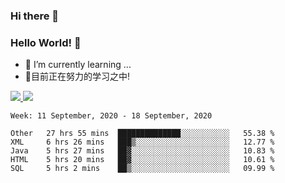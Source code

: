 ### Hi there 👋
### Hello World! 🙌

- 🌱 I’m currently learning ...
- 📖目前正在努力的学习之中!

<a href="https://github.com/anuraghazra/github-readme-stats">
  <img src="https://github-readme-stats.vercel.app/api?username=keyboardWithDream&show_icons=true&repo=github-readme-stats" />
</a>
<a href="https://github.com/anuraghazra/convoychat">
  <img src="https://github-readme-stats.vercel.app/api/top-langs/?username=keyboardWithDream&layout=compact&repo=convoychat" />
</a>



<!--START_SECTION:waka-->
```text
Week: 11 September, 2020 - 18 September, 2020

Other   27 hrs 55 mins  ██████████████░░░░░░░░░░░   55.38 % 
XML     6 hrs 26 mins   ███▒░░░░░░░░░░░░░░░░░░░░░   12.77 % 
Java    5 hrs 27 mins   ██▓░░░░░░░░░░░░░░░░░░░░░░   10.83 % 
HTML    5 hrs 20 mins   ██▓░░░░░░░░░░░░░░░░░░░░░░   10.61 % 
SQL     5 hrs 2 mins    ██▒░░░░░░░░░░░░░░░░░░░░░░   09.99 % 
```
<!--END_SECTION:waka-->
